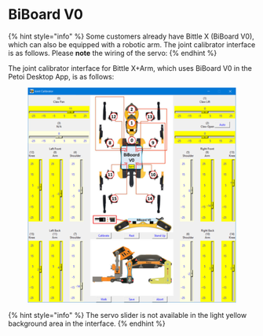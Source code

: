 # BiBoard V0

{% hint style="info" %}
Some customers already have Bittle X (BiBoard V0), which can also be equipped with a robotic arm. The joint calibrator interface is as follows. Please **note** the wiring of the servo:
{% endhint %}

The joint calibrator interface for Bittle X+Arm, which uses BiBoard V0 in the Petoi Desktop App, is as follows:

<figure><img src="../../../.gitbook/assets/image (4).png" alt=""><figcaption></figcaption></figure>

{% hint style="info" %}
The servo slider is not available in the light yellow background area in the interface.
{% endhint %}

